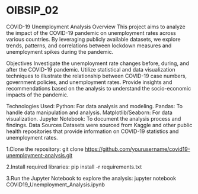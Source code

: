 # OIBSIP_02
COVID-19 Unemployment Analysis
Overview
This project aims to analyze the impact of the COVID-19 pandemic on unemployment rates across various countries. By leveraging publicly available datasets, we explore trends, patterns, and correlations between lockdown measures and unemployment spikes during the pandemic.

Objectives
Investigate the unemployment rate changes before, during, and after the COVID-19 pandemic.
Utilize statistical and data visualization techniques to illustrate the relationship between COVID-19 case numbers, government policies, and unemployment rates.
Provide insights and recommendations based on the analysis to understand the socio-economic impacts of the pandemic.

Technologies Used:
Python: For data analysis and modeling.
Pandas: To handle data manipulation and analysis.
Matplotlib/Seaborn: For data visualization.
Jupyter Notebook: To document the analysis process and findings.
Data Sources
Datasets were sourced from Kaggle and other public health repositories that provide information on COVID-19 statistics and unemployment rates.

1.Clone the repository:
git clone https://github.com/yourusername/covid19-unemployment-analysis.git

2.Install required libraries:
pip install -r requirements.txt

3.Run the Jupyter Notebook to explore the analysis:
jupyter notebook COVID19_Unemployment_Analysis.ipynb

